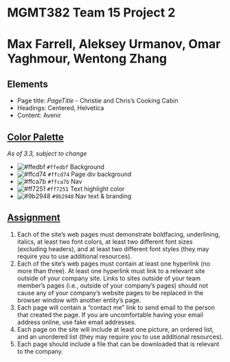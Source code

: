 # MGMT382 Team 15 Project 2
# Max Farrell, Aleksey Urmanov, Omar Yaghmour, Wentong Zhang
## Elements
 - Page title: *PageTitle* - Christie and Chris’s Cooking Cabin
 - Headings: Centered, Helvetica
 - Content: Avenir

## [Color Palette](https://www.color-hex.com/color-palette/1499)
*As of 3.3, subject to change*

- ![#ffedbf](https://placehold.co/15x15/ffedbf/ffedbf.png) `#ffedbf` Background
- ![#ffcd74](https://placehold.co/15x15/ffcd74/ffcd74.png) `#ffcd74` Page div background
- ![#ffca7b](https://placehold.co/15x15/ffca7b/ffca7b.png) `#ffca7b` Nav
- ![#ff7251](https://placehold.co/15x15/ff7251/ff7251.png) `#ff7251` Text highlight color
- ![#9b2948](https://placehold.co/15x15/9b2948/9b2948.png) `#9b2948` Nav text & branding

## [Assignment](https://docs.google.com/document/d/1_ibNTPh-GtRLa8-hMkegh4qR96r4M47Y/)
1. Each of the site’s web pages must demonstrate boldfacing, underlining, italics, at least two font colors, at least two different font sizes (excluding headers),  and at least two different font styles (they may require you to use additional resources). 
2. Each of the site’s web pages must contain at least one hyperlink (no more than three).  At least one hyperlink must link to a relevant site outside of your company site.  Links to sites outside of your team member’s pages (i.e., outside of your company’s pages) should not cause any of your company’s website pages to be replaced in the browser window with another entity’s page.
3. Each page will contain a “contact me” link to send email to the person that created the page.  If you are uncomfortable having your email address online, use fake email addresses.    
4. Each page on the site will include at least one picture, an ordered list, and an unordered list (they may require you to use additional resources).  
5. Each page should include a file that can be downloaded that is relevant to the company.

